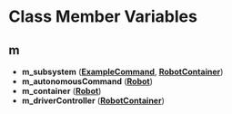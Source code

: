 
# Class Member Variables



## m

* **m\_subsystem** ([**ExampleCommand**](class_example_command.md), [**RobotContainer**](class_robot_container.md))
* **m\_autonomousCommand** ([**Robot**](class_robot.md))
* **m\_container** ([**Robot**](class_robot.md))
* **m\_driverController** ([**RobotContainer**](class_robot_container.md))




